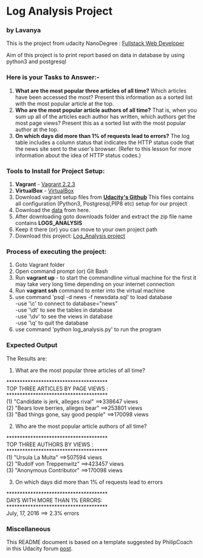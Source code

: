 # Log Analysis Project

### by Lavanya

This is the project from udacity NanoDegree : [Fullstack Web Developer](https://classroom.udacity.com/nanodegrees/nd004/dashboard/overview)

Aim of this project is to print report based on data in database by using python3 
and postgresql

### Here is your Tasks to Answer:-
1. **What are the most popular three articles of all time?** Which
  articles have been accessed the most? Present this information as a
  sorted list with the most popular article at the top.
2. **Who are the most popular article authors of all time?** That is,
   when you sum up all of the articles each author has written, which
   authors get the most page views? Present this as a sorted list with
   the most popular author at the top.
3. **On which days did more than 1% of requests lead to errors?** The
   log table includes a column status that indicates the HTTP status
   code that the news site sent to the user's browser. (Refer to this
   lesson for more information about the idea of HTTP status codes.) 
   
### Tools to Install for Project Setup:   

1. **Vagrant** - [Vagrant 2.2.3](https://releases.hashicorp.com/vagrant/2.2.3/vagrant_2.2.3_x86_64.msi)
2. **VirtualBox** - [VirtualBox](https://www.virtualbox.org/wiki/Download_Old_Builds_5_1)
3. Download vagrant setup files from **[Udacity's Github](https://github.com/udacity/fullstack-nanodegree-vm)**
This files contains all configuration (Python3, Postgresql,PIP8 etc) setup for our project
4. Download the [data](https://d17h27t6h515a5.cloudfront.net/topher/2016/August/57b5f748_newsdata/newsdata.zip) from here.
5. After downloading goto downloads folder and extract the zip file name contains **LOGS_ANALYSIS**
6. Keep it there (or) you can move to your own project path
7. Download this project: [Log_Analysis project](https://github.com/LavanyaMoyya/Log_Analysis)

### Process of executing the project:
1. Goto Vagrant folder<br>
2. Open command prompt (or) Git Bash <br>
3. Run **vagrant up** - to start the commandline virtual machine for the first it may take very long time depending on your internet connection<br>
4. Run **vagrant ssh** command to enter into the virtual machine<br>
5. use command 'psql -d news -f newsdata.sql' to load database<br>
    -use '\c' to connect to database="news"<br>
    -use '\dt' to see the tables in database<br>
    -use '\dv' to see the views in database<br>
    -use '\q' to quit the database<br>
6. use command 'python log_analysis.py' to run the program<br>

### Expected Output

The Results are:

1. What are the most popular three articles of all time?

**************************************<br>
 TOP THREE ARTICLES BY PAGE VIEWS :<br>
**************************************<br>
(1) "Candidate is jerk, alleges rival" ==>338647 views<br>
(2) "Bears love berries, alleges bear" ==>253801 views<br>
(3) "Bad things gone, say good people" ==>170098 views<br>

2. Who are the most popular article authors of all time?

**************************************<br>
 TOP THREE AUTHORS BY VIEWS :<br>
**************************************<br>
(1) "Ursula La Multa" ==>507594 views<br>
(2) "Rudolf von Treppenwitz" ==>423457 views<br>
(3) "Anonymous Contributor" ==>170098 views<br>

3. On which days did more than 1% of requests lead to errors

**************************************<br>
 DAYS WITH MORE THAN 1% ERRORS:<br>
**************************************<br>
July, 17, 2016 ==> 2.3% errors



### Miscellaneous

This README document is based on a template suggested by PhilipCoach in this
Udacity forum [post](https://discussions.udacity.com/t/readme-files-in-project-1/23524).
